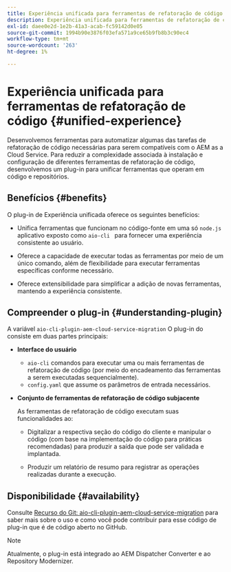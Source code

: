 ```yaml
---
title: Experiência unificada para ferramentas de refatoração de código
description: Experiência unificada para ferramentas de refatoração de código
exl-id: daee0e2d-1e2b-41a3-acab-fc59142d0e05
source-git-commit: 1994b90e3876f03efa571a9ce65b9fb8b3c90ec4
workflow-type: tm+mt
source-wordcount: '263'
ht-degree: 1%

---
```


# Experiência unificada para ferramentas de refatoração de código {#unified-experience}

Desenvolvemos ferramentas para automatizar algumas das tarefas de refatoração de código necessárias para serem compatíveis com o AEM as a Cloud Service. Para reduzir a complexidade associada à instalação e configuração de diferentes ferramentas de refatoração de código, desenvolvemos um plug-in para unificar ferramentas que operam em código e repositórios.

## Benefícios {#benefits}

O plug-in de Experiência unificada oferece os seguintes benefícios:

* Unifica ferramentas que funcionam no código-fonte em uma só `node.js` aplicativo exposto como `aio-cli ` para fornecer uma experiência consistente ao usuário.

* Oferece a capacidade de executar todas as ferramentas por meio de um único comando, além de flexibilidade para executar ferramentas específicas conforme necessário.

* Oferece extensibilidade para simplificar a adição de novas ferramentas, mantendo a experiência consistente.

## Compreender o plug-in {#understanding-plugin}

A variável `aio-cli-plugin-aem-cloud-service-migration` O plug-in do consiste em duas partes principais:

* **Interface do usuário**

   * `aio-cli` comandos para executar uma ou mais ferramentas de refatoração de código (por meio do encadeamento das ferramentas a serem executadas sequencialmente).
   * `config.yaml` que assume os parâmetros de entrada necessários.

* **Conjunto de ferramentas de refatoração de código subjacente**

  As ferramentas de refatoração de código executam suas funcionalidades ao:

   * Digitalizar a respectiva seção do código do cliente e manipular o código (com base na implementação do código para práticas recomendadas) para produzir a saída que pode ser validada e implantada.

   * Produzir um relatório de resumo para registrar as operações realizadas durante a execução.

## Disponibilidade {#availability}

Consulte [Recurso do Git: aio-cli-plugin-aem-cloud-service-migration](https://github.com/adobe/aio-cli-plugin-aem-cloud-service-migration) para saber mais sobre o uso e como você pode contribuir para esse código de plug-in que é de código aberto no GitHub.

>[!NOTE]
>Atualmente, o plug-in está integrado ao AEM Dispatcher Converter e ao Repository Modernizer.
